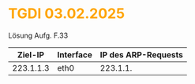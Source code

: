 # <font color = "orange">TGDI 03.02.2025</font>
Lösung Aufg. F.33

| Ziel-IP   | Interface | IP des ARP-Requests |
| --------- | --------- | ------------------- |
| 223.1.1.3 | eth0      | 223.1.1.            |
